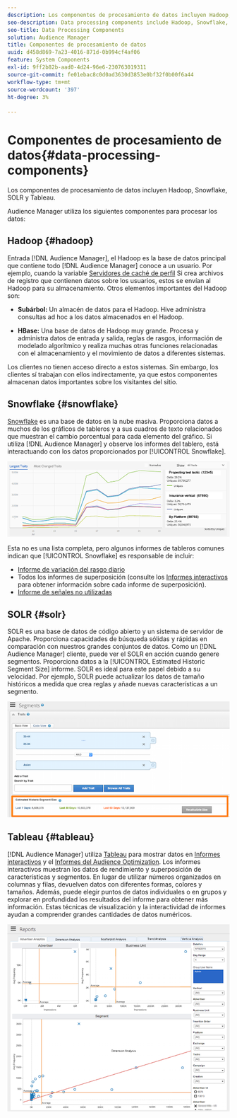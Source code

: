 ```yaml
---
description: Los componentes de procesamiento de datos incluyen Hadoop, Snowflake, SOLR y Tableau.
seo-description: Data processing components include Hadoop, Snowflake, SOLR, and Tableau.
seo-title: Data Processing Components
solution: Audience Manager
title: Componentes de procesamiento de datos
uuid: d458d869-7a23-4016-871d-0b994cf4af06
feature: System Components
exl-id: 9ff2b82b-aad0-4d24-96e6-230763019311
source-git-commit: fe01ebac8c0d0ad3630d3853e0bf32f0b00f6a44
workflow-type: tm+mt
source-wordcount: '397'
ht-degree: 3%

---
```


# Componentes de procesamiento de datos{#data-processing-components}

Los componentes de procesamiento de datos incluyen Hadoop, Snowflake, SOLR y Tableau.

<!-- 

c_comproc.xml

 -->

Audience Manager utiliza los siguientes componentes para procesar los datos:

## Hadoop {#hadoop}

Entrada [!DNL Audience Manager], el Hadoop es la base de datos principal que contiene todo [!DNL Audience Manager] conoce a un usuario. Por ejemplo, cuando la variable [Servidores de caché de perfil](../../reference/system-components/components-data-collection.md) Si crea archivos de registro que contienen datos sobre los usuarios, estos se envían al Hadoop para su almacenamiento. Otros elementos importantes del Hadoop son:

* **Subárbol:** Un almacén de datos para el Hadoop. Hive administra consultas ad hoc a los datos almacenados en el Hadoop.

* **HBase:** Una base de datos de Hadoop muy grande. Procesa y administra datos de entrada y salida, reglas de rasgos, información de modelado algorítmico y realiza muchas otras funciones relacionadas con el almacenamiento y el movimiento de datos a diferentes sistemas.

Los clientes no tienen acceso directo a estos sistemas. Sin embargo, los clientes sí trabajan con ellos indirectamente, ya que estos componentes almacenan datos importantes sobre los visitantes del sitio.

## Snowflake {#snowflake}

[Snowflake](https://www.snowflake.net/) es una base de datos en la nube masiva. Proporciona datos a muchos de los gráficos de tableros y a sus cuadros de texto relacionados que muestran el cambio porcentual para cada elemento del gráfico. Si utiliza [!DNL Audience Manager] y observe los informes del tablero, está interactuando con los datos proporcionados por [!UICONTROL Snowflake].



![](assets/dashboardreport.png)

Esta no es una lista completa, pero algunos informes de tableros comunes indican que [!UICONTROL Snowflake] es responsable de incluir:

* [Informe de variación del rasgo diario](/help/using/reporting/audience-optimization-reports/daily-trait-variation-report.md)
* Todos los informes de superposición (consulte los [Informes interactivos](/help/using/reporting/dynamic-reports/dynamic-reports.md) para obtener información sobre cada informe de superposición).
* [Informe de señales no utilizadas](/help/using/reporting/dynamic-reports/unused-signals.md)

## SOLR {#solr}

SOLR es una base de datos de código abierto y un sistema de servidor de Apache. Proporciona capacidades de búsqueda sólidas y rápidas en comparación con nuestros grandes conjuntos de datos. Como un [!DNL Audience Manager] cliente, puede ver el SOLR en acción cuando genere segmentos. Proporciona datos a la [!UICONTROL Estimated Historic Segment Size] informe. SOLR es ideal para este papel debido a su velocidad. Por ejemplo, SOLR puede actualizar los datos de tamaño históricos a medida que crea reglas y añade nuevas características a un segmento.



![](assets/audsize.png)

## Tableau {#tableau}

[!DNL Audience Manager] utiliza [Tableau](https://www.tableausoftware.com/) para mostrar datos en [Informes interactivos](../../reporting/dynamic-reports/dynamic-reports.md#interactive-and-overlap-reports) y el [Informes del Audience Optimization](../../reporting/audience-optimization-reports/audience-optimization-reports.md). Los informes interactivos muestran los datos de rendimiento y superposición de características y segmentos. En lugar de utilizar números organizados en columnas y filas, devuelven datos con diferentes formas, colores y tamaños. Además, puede elegir puntos de datos individuales o en grupos y explorar en profundidad los resultados del informe para obtener más información. Estas técnicas de visualización y la interactividad de informes ayudan a comprender grandes cantidades de datos numéricos.



![](assets/advertiser_analytics.png)
